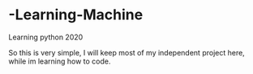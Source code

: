 # -Learning-Machine
Learning python 2020

So this is very simple,
I will keep most of my independent project here, while im learning how to code.
